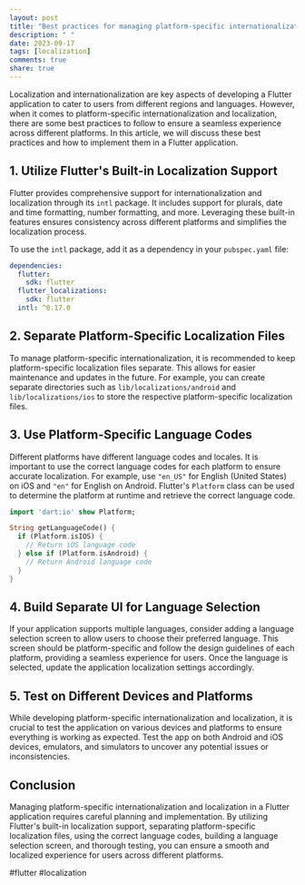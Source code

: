 ```yaml
---
layout: post
title: "Best practices for managing platform-specific internationalization and localization in Flutter."
description: " "
date: 2023-09-17
tags: [localization]
comments: true
share: true
---
```


Localization and internationalization are key aspects of developing a Flutter application to cater to users from different regions and languages. However, when it comes to platform-specific internationalization and localization, there are some best practices to follow to ensure a seamless experience across different platforms. In this article, we will discuss these best practices and how to implement them in a Flutter application.

## 1. Utilize Flutter's Built-in Localization Support
Flutter provides comprehensive support for internationalization and localization through its `intl` package. It includes support for plurals, date and time formatting, number formatting, and more. Leveraging these built-in features ensures consistency across different platforms and simplifies the localization process.

To use the `intl` package, add it as a dependency in your `pubspec.yaml` file:

```yaml
dependencies:
  flutter:
    sdk: flutter
  flutter_localizations:
    sdk: flutter
  intl: ^0.17.0
```

## 2. Separate Platform-Specific Localization Files
To manage platform-specific internationalization, it is recommended to keep platform-specific localization files separate. This allows for easier maintenance and updates in the future. For example, you can create separate directories such as `lib/localizations/android` and `lib/localizations/ios` to store the respective platform-specific localization files.

## 3. Use Platform-Specific Language Codes
Different platforms have different language codes and locales. It is important to use the correct language codes for each platform to ensure accurate localization. For example, use `"en_US"` for English (United States) on iOS and `"en"` for English on Android. Flutter's `Platform` class can be used to determine the platform at runtime and retrieve the correct language code.

```dart
import 'dart:io' show Platform;

String getLanguageCode() {
  if (Platform.isIOS) {
    // Return iOS language code
  } else if (Platform.isAndroid) {
    // Return Android language code
  }
}
```

## 4. Build Separate UI for Language Selection
If your application supports multiple languages, consider adding a language selection screen to allow users to choose their preferred language. This screen should be platform-specific and follow the design guidelines of each platform, providing a seamless experience for users. Once the language is selected, update the application localization settings accordingly.

## 5. Test on Different Devices and Platforms
While developing platform-specific internationalization and localization, it is crucial to test the application on various devices and platforms to ensure everything is working as expected. Test the app on both Android and iOS devices, emulators, and simulators to uncover any potential issues or inconsistencies.

## Conclusion
Managing platform-specific internationalization and localization in a Flutter application requires careful planning and implementation. By utilizing Flutter's built-in localization support, separating platform-specific localization files, using the correct language codes, building a language selection screen, and thorough testing, you can ensure a smooth and localized experience for users across different platforms.

#flutter #localization